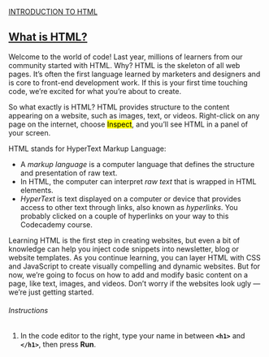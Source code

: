 <a href="http://ssqt.co/mQfpbL0"><span>INTRODUCTION TO HTML</span></a>
<h2><a href="https://www.codecademy.com/paths/web-development/tracks/learn-html-web-dev-path/modules/learn-html-elements/lessons/intro-to-html/exercises/intro">What is HTML?</a></h2>
<p>Welcome to the world of code! Last year, millions of learners from our community started with HTML. Why? HTML is the skeleton of all web pages. It’s often the first language learned by marketers and designers and is core to front-end development work. If this is your first time touching code, we’re excited for what you’re about to create.</p>

<p>So what exactly is HTML? HTML provides structure to the content appearing on a website, such as images, text, or videos. Right-click on any page on the internet, choose <mark>Inspect</mark>, and you’ll see HTML in a panel of your screen.</p>

<p>HTML stands for HyperText Markup Language:</p>
<ul>
<li>A <em>markup language</em> is a computer language that defines the structure and presentation of raw text.</li>
<li>In HTML, the computer can interpret <em>raw text</em> that is wrapped in HTML elements.</li>
<li><em>HyperText</em> is text displayed on a computer or device that provides access to other text through links, also known as <em>hyperlinks</em>. You probably clicked on a couple of hyperlinks on your way to this Codecademy course.</li>
 </ul>
  
<p>
Learning HTML is the first step in creating websites, but even a bit of knowledge can help you inject code snippets into newsletter, blog or website templates. As you continue learning, you can layer HTML with CSS and JavaScript to create visually compelling and dynamic websites. But for now, we’re going to focus on how to add and modify basic content on a page, like text, images, and videos. Don’t worry if the websites look ugly — we’re just getting started.</p>

<h6>Instructions</h6>
<ol>
<li>In the code editor to the right, type your name in between <code><b>&lt;h1&gt;</b></code> and <code><b>&lt;/h1&gt;</b></code>, then press <b>Run</b>.</li>
</ol>
